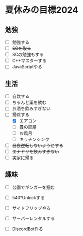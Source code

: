 # 夏休みの目標2024
## 勉強
- [ ] 勉強する
- [ ] ~~SGを取る~~
- [ ] SCの勉強もする
- [ ] C++マスターする
- [ ] JavaScriptやる
## 生活
- [ ] 自炊する
- [ ] ちゃんと薬を飲む
- [ ] お酒を飲みすぎない
- [ ] 掃除する
  - [x] エアコン
  - [ ] 畳の部屋
  - [ ] お風呂
  - [ ] キッチンシンク 
- [ ] ~~昼夜逆転しないようにする~~
- [ ] ~~エナドリを飲みすぎない~~
- [ ] 実家に帰る 
## 趣味     
- [ ] 公園でギンガーを掴む 
- [ ] 540°Unlockする
- [ ] サイドフリップやる
- [ ] サーバーレンタルする
- [ ] DiscordBot作る



